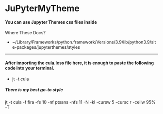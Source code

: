 # JuPyterMyTheme


#### You can use Jupyter Themes css files inside
Where These Docs?
- ~/Library/Frameworks/python.framework/Versions/3.9/lib/python3.9/site-packages/jupyterthemes/styles
---
#### After importing the cula.less file here, it is enough to paste the following code into your terminal.
- jt -t cula

##### There is my best go-to style
jt -t cula -f fira -fs 10 -nf ptsans -nfs 11 -N -kl -cursw 5 -cursc r -cellw 95% -T

